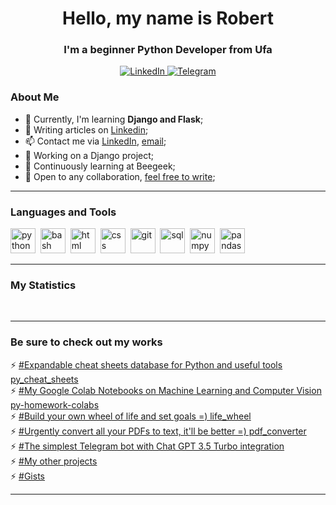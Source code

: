 <!--
**oktober13/oktober13** is a ✨ _special_ ✨ repository because its `README.md` (this file) appears on your GitHub profile.

Here are some ideas to get you started:

- 🔭 I’m currently working on ...
- 🌱 I’m currently learning ...
- 👯 I’m looking to collaborate on ...
- 🤔 I’m looking for help with ...
- 💬 Ask me about ...
- 📫 How to reach me: ...
- 😄 Pronouns: ...
- ⚡ Fun fact: ...
-->
<div id="header" align="center">
    <h1>Hello, my name is Robert</h1>
    <h3>I'm a beginner Python Developer from Ufa</h3>
</div>

<div id="socials" align="center">
    <a href="https://www.linkedin.com/in/robert-khaliullin/">
    <img src="https://img.shields.io/badge/LinkedIn-blue?style=for-the-badge&logo=linkedin&logoColor=white" alt="LinkedIn"/>
  </a>
  <a href="https://t.me/khaliullinr">
    <img src="https://img.shields.io/badge/Telegram-blue?style=for-the-badge&logo=telegram&logoColor=white" alt="Telegram"/>
  </a>
</div>

### About Me
- 🌱 Currently, I'm learning **Django and Flask**;
- 📝 Writing articles on [Linkedin](https://www.linkedin.com/in/роберт-халиуллин/);
- 📫 Contact me via [LinkedIn](https://www.linkedin.com/in/robert-khaliullin/), [email](mailto:oktober13@proton.me );
- 🔭 Working on a Django project;
- 🌱 Continuously learning at Beegeek;
- 👯 Open to any collaboration, [feel free to write](mailto:oktober13@proton.me );

---

### Languages and Tools

<img src="https://cdn.jsdelivr.net/gh/devicons/devicon/icons/python/python-original.svg" title="python" width="40" height="40"/>&nbsp;
<img src="https://cdn.jsdelivr.net/gh/devicons/devicon/icons/bash/bash-original.svg" title="bash" width="40" height="40"/>&nbsp;
<img src="https://cdn.jsdelivr.net/gh/devicons/devicon/icons/html5/html5-original.svg" title="html" width="40" height="40"/>&nbsp;
<img src="https://cdn.jsdelivr.net/gh/devicons/devicon/icons/css3/css3-original.svg" title="css" width="40" height="40"/>&nbsp;
<img src="https://cdn.jsdelivr.net/gh/devicons/devicon/icons/git/git-plain.svg" title="git" width="40" height="40"/>&nbsp;
<img src="https://cdn.jsdelivr.net/gh/devicons/devicon/icons/postgresql/postgresql-original.svg" title="sql" width="40" height="40"/>&nbsp;
<img src="https://cdn.jsdelivr.net/gh/devicons/devicon/icons/numpy/numpy-original.svg" title="numpy" width="40" height="40"/>&nbsp;
<img src="https://cdn.jsdelivr.net/gh/devicons/devicon/icons/pandas/pandas-original.svg" title="pandas" width="40" height="40"/>&nbsp;

---

### My Statistics

<div id="stat" align="center">
    <img src="https://github-profile-summary-cards.vercel.app/api/cards/profile-details?username=oktober13&theme=github_dark" alt=""/>
    <img src="https://github-profile-summary-cards.vercel.app/api/cards/most-commit-language?username=oktober13&theme=github_dark" alt=""/>
     <img src="https://github-profile-summary-cards.vercel.app/api/cards/stats?username=oktober13&theme=github_dark" alt=""/>
</div>

---

### Be sure to check out my works

⚡ [#Expandable cheat sheets database for Python and useful tools py_cheat_sheets](https://github.com/oktober13/py_cheat_sheets)  
⚡ [#My Google Colab Notebooks on Machine Learning and Computer Vision py-homework-colabs](https://github.com/oktober13/py-homework-colabs)  
⚡ [#Build your own wheel of life and set goals =) life_wheel](https://github.com/oktober13/life_wheel)  
⚡ [#Urgently convert all your PDFs to text, it'll be better =) pdf_converter](https://github.com/oktober13/pdf_converter)  
⚡ [#The simplest Telegram bot with Chat GPT 3.5 Turbo integration](https://github.com/oktober13/gpt-bot)  
⚡ [#My other projects](https://github.com/oktober13?tab=repositories)  
⚡ [#Gists](https://gist.github.com/oktober13)  
  
---
